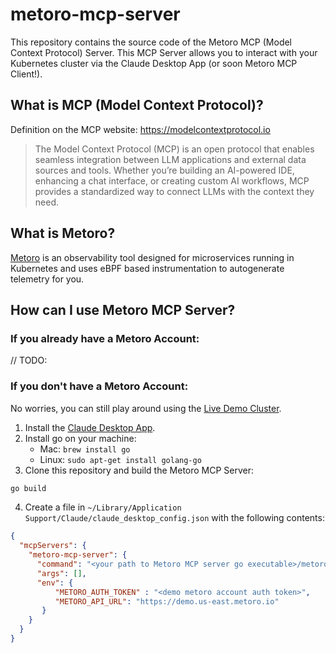 # metoro-mcp-server
This repository contains the source code of the Metoro MCP (Model Context Protocol) Server. This MCP Server allows you to interact with your Kubernetes cluster via the Claude Desktop App (or soon Metoro MCP Client!).



## What is MCP (Model Context Protocol)? 
Definition on the MCP website: https://modelcontextprotocol.io
> The Model Context Protocol (MCP) is an open protocol that enables seamless integration between LLM applications and external data sources and tools. Whether you’re building an AI-powered IDE, enhancing a chat interface, or creating custom AI workflows, MCP provides a standardized way to connect LLMs with the context they need.


## What is Metoro?
[Metoro](https://metoro.io/) is an observability tool designed for microservices running in Kubernetes and uses eBPF based instrumentation to autogenerate telemetry for you.

## How can I use Metoro MCP Server? 

### If you already have a Metoro Account:
// TODO: 

### If you don't have a Metoro Account:
No worries, you can still play around using the [Live Demo Cluster](https://demo.us-east.metoro.io/). 

1. Install the [Claude Desktop App](https://claude.ai/download).
2. Install go on your machine:
   * Mac: `brew install go` 
   * Linux: `sudo apt-get install golang-go`
3. Clone this repository and build the Metoro MCP Server:
```bash
go build 
```
4. Create a file in `~/Library/Application Support/Claude/claude_desktop_config.json` with the following contents:
```json
{
  "mcpServers": {
    "metoro-mcp-server": {
      "command": "<your path to Metoro MCP server go executable>/metoro-mcp-server",
      "args": [],
      "env": {
          "METORO_AUTH_TOKEN" : "<demo metoro account auth token>",
          "METORO_API_URL": "https://demo.us-east.metoro.io"
       }
    }
  }
}
```
